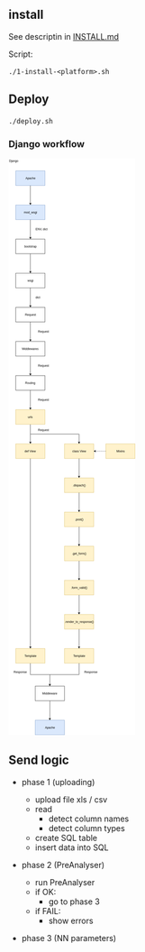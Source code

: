 ## install 
See descriptin in [INSTALL.md](INSTALL.md)

Script:

    ./1-install-<platform>.sh
    
## Deploy
    ./deploy.sh


### Django workflow

![django-workflow](docs/django-workflow.png)



## Send logic
- phase 1 (uploading)
    - upload file xls / csv
    - read
      - detect column names 
      - detect column types
    - create SQL table
    - insert data into SQL


- phase 2 (PreAnalyser)
    - run PreAnalyser
    - if OK:
        - go to phase 3 
    - if FAIL: 
        - show errors

 
- phase 3 (NN parameters)
